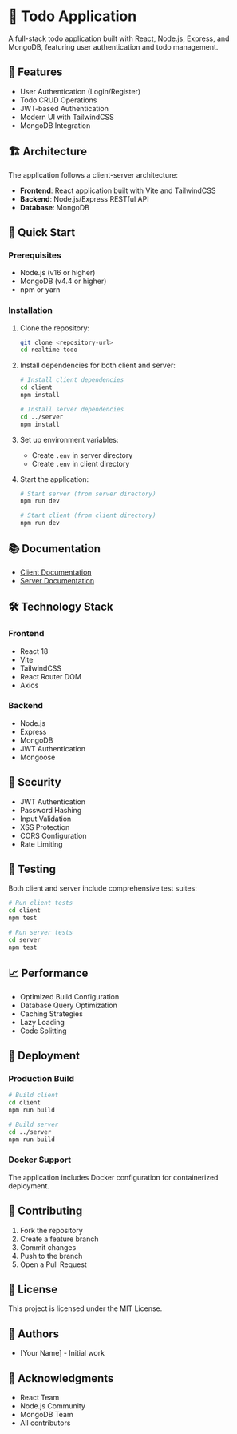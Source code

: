 # 📝 Todo Application

A full-stack todo application built with React, Node.js, Express, and MongoDB, featuring user authentication and todo management.

## 🌟 Features

- User Authentication (Login/Register)
- Todo CRUD Operations
- JWT-based Authentication
- Modern UI with TailwindCSS
- MongoDB Integration

## 🏗️ Architecture

The application follows a client-server architecture:

- **Frontend**: React application built with Vite and TailwindCSS
- **Backend**: Node.js/Express RESTful API
- **Database**: MongoDB

## 🚀 Quick Start

### Prerequisites

- Node.js (v16 or higher)
- MongoDB (v4.4 or higher)
- npm or yarn

### Installation

1. Clone the repository:

   ```bash
   git clone <repository-url>
   cd realtime-todo
   ```

2. Install dependencies for both client and server:

   ```bash
   # Install client dependencies
   cd client
   npm install

   # Install server dependencies
   cd ../server
   npm install
   ```

3. Set up environment variables:

   - Create `.env` in server directory
   - Create `.env` in client directory

4. Start the application:

   ```bash
   # Start server (from server directory)
   npm run dev

   # Start client (from client directory)
   npm run dev
   ```

## 📚 Documentation

- [Client Documentation](./client/README.md)
- [Server Documentation](./server/README.md)

## 🛠️ Technology Stack

### Frontend

- React 18
- Vite
- TailwindCSS
- React Router DOM
- Axios

### Backend

- Node.js
- Express
- MongoDB
- JWT Authentication
- Mongoose

## 🔐 Security

- JWT Authentication
- Password Hashing
- Input Validation
- XSS Protection
- CORS Configuration
- Rate Limiting

## 🧪 Testing

Both client and server include comprehensive test suites:

```bash
# Run client tests
cd client
npm test

# Run server tests
cd server
npm test
```

## 📈 Performance

- Optimized Build Configuration
- Database Query Optimization
- Caching Strategies
- Lazy Loading
- Code Splitting

## 🚀 Deployment

### Production Build

```bash
# Build client
cd client
npm run build

# Build server
cd ../server
npm run build
```

### Docker Support

The application includes Docker configuration for containerized deployment.

## 🤝 Contributing

1. Fork the repository
2. Create a feature branch
3. Commit changes
4. Push to the branch
5. Open a Pull Request

## 📝 License

This project is licensed under the MIT License.

## 👥 Authors

- [Your Name] - Initial work

## 🙏 Acknowledgments

- React Team
- Node.js Community
- MongoDB Team
- All contributors
